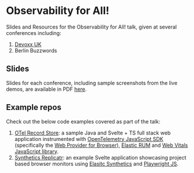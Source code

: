 # Observability for All!

Slides and Resources for the Observability for All! talk, given at several conferences including:

1. [Devoxx UK](https://www.devoxx.co.uk/talk/?id=13326)
2. Berlin Buzzwords

## Slides

Slides for each conference, including sample screenshots from the live demos, are available in PDF [here](./slides).

## Example repos

Check out the below code examples covered as part of the talk:

1. [OTel Record Store](https://github.com/carlyrichmond/otel-record-store): a sample Java and Svelte + TS full stack web application instrumented with [OpenTelemetry JavaScript SDK](https://opentelemetry.io/docs/languages/js/) (specifically the [Web Provider for Browser](https://opentelemetry.io/docs/languages/js/getting-started/browser/)), [Elastic RUM](https://www.elastic.co/docs/solutions/observability/apm/real-user-monitoring-rum) and [Web Vitals JavaScript library](https://www.npmjs.com/package/web-vitals).
2. [Synthetics Replicatr](https://github.com/carlyrichmond/synthetics-replicator): an example Svelte application showcasing project based browser monitors using [Elasitc Synthetics](https://www.elastic.co/docs/solutions/observability/synthetics) and [Playwright JS](https://playwright.dev/).
